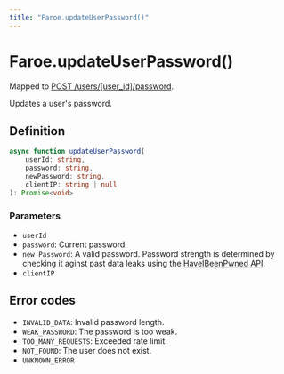 ```yaml
---
title: "Faroe.updateUserPassword()"
---
```


# Faroe.updateUserPassword()

Mapped to [POST /users/\[user_id\]/password](/reference/rest/endpoints/post_users_userid_password).

Updates a user's password.

## Definition

```ts
async function updateUserPassword(
    userId: string,
    password: string,
    newPassword: string,
    clientIP: string | null
): Promise<void>
```

### Parameters

- `userId`
- `password`: Current password.
- `new Password`: A valid password. Password strength is determined by checking it aginst past data leaks using the [HaveIBeenPwned API](https://haveibeenpwned.com/API/v3#PwnedPasswords).
- `clientIP`

## Error codes

- `INVALID_DATA`: Invalid password length.
- `WEAK_PASSWORD`: The password is too weak.
- `TOO_MANY_REQUESTS`: Exceeded rate limit.
- `NOT_FOUND`: The user does not exist.
- `UNKNOWN_ERROR`

